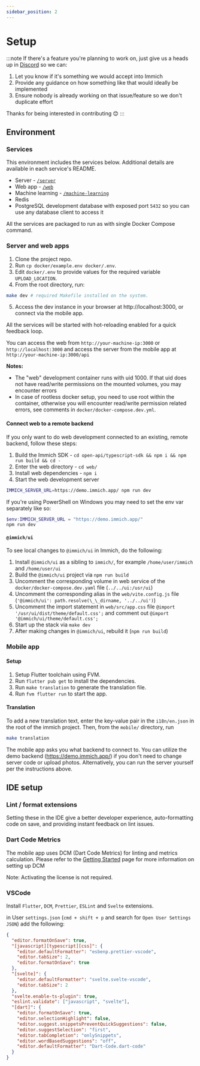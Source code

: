 ```yaml
---
sidebar_position: 2
---
```


# Setup

:::note
If there's a feature you're planning to work on, just give us a heads up in [Discord](https://discord.com/channels/979116623879368755/1071165397228855327) so we can:

1. Let you know if it's something we would accept into Immich
2. Provide any guidance on how something like that would ideally be implemented
3. Ensure nobody is already working on that issue/feature so we don't duplicate effort

Thanks for being interested in contributing 😊
:::

## Environment

### Services

This environment includes the services below. Additional details are available in each service's README.

- Server - [`/server`](https://github.com/immich-app/immich/tree/main/server)
- Web app - [`/web`](https://github.com/immich-app/immich/tree/main/web)
- Machine learning - [`/machine-learning`](https://github.com/immich-app/immich/tree/main/machine-learning)
- Redis
- PostgreSQL development database with exposed port `5432` so you can use any database client to access it

All the services are packaged to run as with single Docker Compose command.

### Server and web apps

1. Clone the project repo.
2. Run `cp docker/example.env docker/.env`.
3. Edit `docker/.env` to provide values for the required variable `UPLOAD_LOCATION`.
4. From the root directory, run:

```bash title="Start development server"
make dev # required Makefile installed on the system.
```

5. Access the dev instance in your browser at http://localhost:3000, or connect via the mobile app.

All the services will be started with hot-reloading enabled for a quick feedback loop.

You can access the web from `http://your-machine-ip:3000` or `http://localhost:3000` and access the server from the mobile app at `http://your-machine-ip:3000/api`

**Notes:**

- The "web" development container runs with uid 1000. If that uid does not have read/write permissions on the mounted volumes, you may encounter errors
- In case of rootless docker setup, you need to use root within the container, otherwise you will encounter read/write permission related errors, see comments in `docker/docker-compose.dev.yml`.

#### Connect web to a remote backend

If you only want to do web development connected to an existing, remote backend, follow these steps:

1. Build the Immich SDK - `cd open-api/typescript-sdk && npm i && npm run build && cd -`
2. Enter the web directory - `cd web/`
3. Install web dependencies - `npm i`
4. Start the web development server

```bash
IMMICH_SERVER_URL=https://demo.immich.app/ npm run dev
```

If you're using PowerShell on Windows you may need to set the env var separately like so:

```powershell
$env:IMMICH_SERVER_URL = "https://demo.immich.app/"
npm run dev
```

#### `@immich/ui`

To see local changes to `@immich/ui` in Immich, do the following:

1. Install `@immich/ui` as a sibling to `immich/`, for example `/home/user/immich` and `/home/user/ui`
2. Build the `@immich/ui` project via `npm run build`
3. Uncomment the corresponding volume in web service of the `docker/docker-compose.dev.yaml` file (`../../ui:/usr/ui`)
4. Uncomment the corresponding alias in the `web/vite.config.js` file (`'@immich/ui': path.resolve(\_\_dirname, '../../ui')`)
5. Uncomment the import statement in `web/src/app.css` file `@import '/usr/ui/dist/theme/default.css';` and comment out `@import '@immich/ui/theme/default.css';`
6. Start up the stack via `make dev`
7. After making changes in `@immich/ui`, rebuild it (`npm run build`)

### Mobile app

#### Setup

1. Setup Flutter toolchain using FVM.
2. Run `flutter pub get` to install the dependencies.
3. Run `make translation` to generate the translation file.
4. Run `fvm flutter run` to start the app.

#### Translation

To add a new translation text, enter the key-value pair in the `i18n/en.json` in the root of the immich project. Then, from the `mobile/` directory, run

```bash
make translation
```

The mobile app asks you what backend to connect to. You can utilize the demo backend (https://demo.immich.app/) if you don't need to change server code or upload photos. Alternatively, you can run the server yourself per the instructions above.

## IDE setup

### Lint / format extensions

Setting these in the IDE give a better developer experience, auto-formatting code on save, and providing instant feedback on lint issues.

### Dart Code Metrics

The mobile app uses DCM (Dart Code Metrics) for linting and metrics calculation. Please refer to the [Getting Started](https://dcm.dev/docs/) page for more information on setting up DCM

Note: Activating the license is not required.

### VSCode

Install `Flutter`, `DCM`, `Prettier`, `ESLint` and `Svelte` extensions.

in User `settings.json` (`cmd + shift + p` and search for `Open User Settings JSON`) add the following:

```json title="settings.json"
{
  "editor.formatOnSave": true,
  "[javascript][typescript][css]": {
    "editor.defaultFormatter": "esbenp.prettier-vscode",
    "editor.tabSize": 2,
    "editor.formatOnSave": true
  },
  "[svelte]": {
    "editor.defaultFormatter": "svelte.svelte-vscode",
    "editor.tabSize": 2
  },
  "svelte.enable-ts-plugin": true,
  "eslint.validate": ["javascript", "svelte"],
  "[dart]": {
    "editor.formatOnSave": true,
    "editor.selectionHighlight": false,
    "editor.suggest.snippetsPreventQuickSuggestions": false,
    "editor.suggestSelection": "first",
    "editor.tabCompletion": "onlySnippets",
    "editor.wordBasedSuggestions": "off",
    "editor.defaultFormatter": "Dart-Code.dart-code"
  }
}
```
